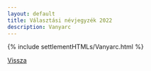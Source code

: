 ```yaml
---
layout: default
title: Választási névjegyzék 2022
description: Vanyarc
---
```


{% include settlementHTMLs/Vanyarc.html %}

[Vissza](../)